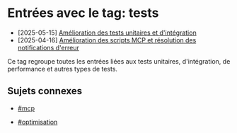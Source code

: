 # Entrées avec le tag: tests

- [2025-05-15] [Amélioration des tests unitaires et d'intégration](../entries/2025-05-15-amelioration-tests-unitaires-integration.md)
- [2025-04-16] [Amélioration des scripts MCP et résolution des notifications d'erreur](../entries/2025-04-16-amelioration-scripts-mcp.md)

Ce tag regroupe toutes les entrées liées aux tests unitaires, d'intégration, de performance et autres types de tests.

## Sujets connexes

- [#mcp](mcp.md)

- [#optimisation](optimisation.md)

